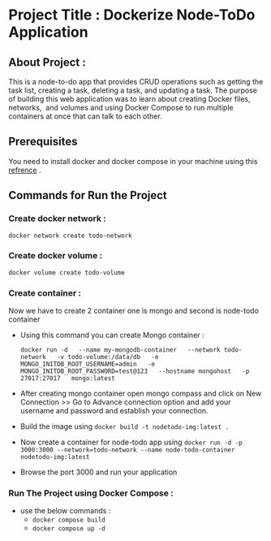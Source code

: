 # Project Title : Dockerize Node-ToDo Application

## About Project : 
This is a node-to-do app that provides CRUD operations such as getting the task list, creating a task, deleting a task, and updating a task. The purpose of building this web application was to learn about creating Docker files, networks,  and volumes and using Docker Compose to run multiple containers at once that can talk to each other.

## Prerequisites 
You need to install docker and docker compose in your machine using this [refrence](https://www.digitalocean.com/community/tutorials/how-to-install-and-use-docker-on-ubuntu-20-04) .


## Commands for Run the Project

### Create docker network :

`docker network create todo-network`

### Create docker volume :

`docker volume create todo-volume`

### Create container :

Now we have to create 2 container one is mongo and second is node-todo container 

- Using this command you can create Mongo container :
  
  `docker run -d   --name my-mongodb-container   --network todo-network   -v todo-volume:/data/db   -e MONGO_INITDB_ROOT_USERNAME=admin   -e MONGO_INITDB_ROOT_PASSWORD=test@123   --hostname mongohost   -p 27017:27017   mongo:latest`

- After creating mongo container open mongo compass and click on New Connection >> Go to Advance connection option and add your username and password and establish your connection.
  
- Build the image using `docker build -t nodetodo-img:latest .`
  
- Now create a container for node-todo app using `docker run -d -p 3000:3000 --network=todo-network --name node-todo-container nodetodo-img:latest`

- Browse the port 3000 and run your application

### Run The Project using Docker Compose :

- use the below commands :
  - `docker compose build`
  - `docker compose up -d`
  
